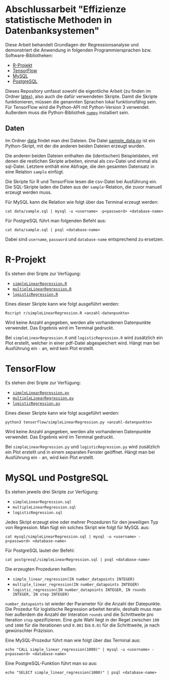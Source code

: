 # Abschlussarbeit "Effizienze statistische Methoden in Datenbanksystemen"

Diese Arbeit behandelt Grundlagen der Regressionsanalyse und demonstriert die Anwendung in folgenden Programmiersprachen bzw. Software-Bibliotheken:
* [R-Projekt](https://www.r-project.org/)
* [TensorFlow](http://tensorflow.org/)
* [MySQL](https://www.mysql.com/de/)
* [PostgreSQL](https://www.postgresql.org/)

Dieses Repository umfasst sowohl die eigentliche Arbeit (zu finden im Ordner [latex](https://github.com/thomasheyenbrock/abschlussarbeit/tree/master/latex)), also auch die dafür verwendeten Skripte. Damit die Skripte funktionieren, müssen die genannten Sprachen lokal funktionsfähig sein. Für TensorFlow wird die Python-API mit Python-Version 3 verwendet. Außerdem muss die Python-Bibliothek [`numpy`](http://www.numpy.org/) installiert sein.

## Daten

Im Ordner [data](https://github.com/thomasheyenbrock/abschlussarbeit/tree/master/data) findet man drei Dateien. Die Datei [sample_data.py](https://github.com/thomasheyenbrock/abschlussarbeit/blob/master/data/sample_data.py) ist ein Python-Skript, mit der die anderen beiden Dateien erzeugt wurden.

Die anderen beiden Dateien enthalten die (identischen) Beispieldaten, mit denen die restlichen Skripte arbeiten, einmal als csv-Datei und einmal als sql-Datei. Letztere enthält eine Abfrage, die den gesamten Datensatz in eine Relation `sample` einfügt.

Die Skripte für R und TensorFlow lesen die csv-Datei bei Ausführung ein. Die SQL-Skripte laden die Daten aus der `sample`-Relation, die zuvor manuell erzeugt werden muss.

Für MySQL kann die Relation wie folgt über das Terminal erzeugt werden:
```
cat data/sample.sql | mysql -u <username> -p<password> <database-name>
```
Für PostgreSQL führt man folgenden Befehl aus:
```
cat data/sample.sql | psql <database-name>
```
Dabei sind `username`, `password` und `database-name` entsprechend zu ersetzen.

# R-Projekt

Es stehen drei Sripte zur Verfügung:
* [`simpleLinearRegression.R`](https://github.com/thomasheyenbrock/abschlussarbeit/blob/master/r/simpleLinearRegression.R)
* [`multipleLinearRegression.R`](https://github.com/thomasheyenbrock/abschlussarbeit/blob/master/r/multipleLinearRegression.R)
* [`logisticRegression.R`](https://github.com/thomasheyenbrock/abschlussarbeit/blob/master/r/logisticRegression.R)

Eines dieser Skripte kann wie folgt ausgeführt werden:
```
Rscript r/simpleLinearRegression.R <anzahl-datenpunkte>
```
Wird keine Anzahl angegeben, werden alle vorhandenen Datenpunkte verwendet. Das Ergebnis wird im Terminal gedruckt.

Bei `simpleLinearRegression.R` und `logisticRegression.R` wird zusätzlich ein Plot erstellt, welcher in einer pdf-Datei abgespeichert wird. Hängt man bei Ausführung ein `-` an, wird kein Plot erstellt.

# TensorFlow

Es stehen drei Sripte zur Verfügung:
* [`simpleLinearRegression.py`](https://github.com/thomasheyenbrock/abschlussarbeit/blob/master/tensorflow/simpleLinearRegression.py)
* [`multipleLinearRegression.py`](https://github.com/thomasheyenbrock/abschlussarbeit/blob/master/tensorflow/multipleLinearRegression.py)
* [`logisticRegression.py`](https://github.com/thomasheyenbrock/abschlussarbeit/blob/master/tensorflow/logisticRegression.py)

Eines dieser Skripte kann wie folgt ausgeführt werden:
```
python3 tensorflow/simpleLinearRegression.py <anzahl-datenpunkte>
```
Wird keine Anzahl angegeben, werden alle vorhandenen Datenpunkte verwendet. Das Ergebnis wird im Terminal gedruckt.

Bei `simpleLinearRegression.py` und `logisticRegression.py` wird zusätzlich ein Plot erstellt und in einem separaten Fenster geöffnet. Hängt man bei Ausführung ein `-` an, wird kein Plot erstellt.

# MySQL und PostgreSQL

Es stehen jeweils drei Skripte zur Verfügung:
* `simpleLinearRegression.sql`
* `multipleLinearRegression.sql`
* `logisticRegression.sql`

Jedes Skript erzeugt eine oder mehrer Prozeduren für den jeweiligen Typ von Regression. Man fügt ein solches Skript wie folgt für MySQL aus:
```
cat mysql/simpleLinearRegression.sql | mysql -u <username> -p<password> <database-name>
```
Für PostgreSQL lautet der Befehl:
```
cat postgresql/simpleLinearRegression.sql | psql <database-name>
```
Die erzeugten Prozeduren heißen:
* `simple_linear_regression(IN number_datapoints INTEGER)`
* `multiple_linear_regression(IN number_datapoints INTEGER)`
* `logistic_regression(IN number_datapoints INTEGER, IN rounds INTEGER, IN step INTEGER)`

`number_datapoints` ist wieder der Parameter für die Anzahl der Datepunkte. Die Prozedur für logistische Regression arbeitet iterativ, deshalb muss man hier außerdem die Anzahl der Interation `rounds` und die Schrittweite pro Iteration `step` spezifizieren. Eine gute Wahl liegt in der Regel zwischen `100` und `1000` für die Iterationen und `0.001` bis `0.01` für die Schrittweite, je nach gewünschter Präzision.

Eine MySQL-Prozedur führt man wie folgt über das Terminal aus:
```
echo "CALL simple_linear_regression(1000)" | mysql -u <username> -p<password> <database-name>
```
Eine PostgreSQL-Funktion führt man so aus:
```
echo "SELECT simple_linear_regression(1000)" | psql <database-name>
```
